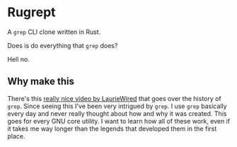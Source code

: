 # Rugrept

A `grep` CLI clone written in Rust. 

Does is do everything that `grep` does?

Hell no.

## Why make this

There's this 
[really nice video by LaurieWired](https://www.youtube.com/watch?v=iQZ81MbjKpU)
that goes over the history of `grep`. Since seeing this I've been very
intrigued by `grep`. I use `grep` basically every day and never really thought
about how and why it was created. This goes for every GNU core utility. I want
to learn how all of these work, even if it takes me way longer than the legends
that developed them in the first place.

